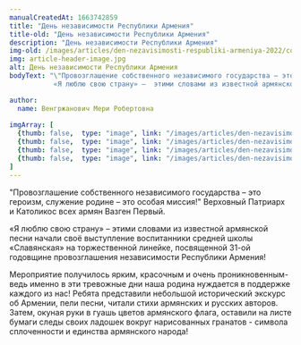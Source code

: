 ```yaml
---
manualCreatedAt: 1663742859
title: "День независимости Республики Армения" 
title-old: "День независимости Республики Армения"
description: "День независимости Республики Армения"
img-old: /images/articles/den-nezavisimosti-respubliki-armeniya-2022/content/1.jpg
img: article-header-image.jpg
alt: День независимости Республики Армения
bodyText: "\"Провозглашение собственного независимого государства – это героизм, служение родине – это особая миссия!\"  Верховный Патриарх и Католикос всех армян  Вазген Первый.
           «Я люблю свою страну» –  этими словами из известной армянской песни начали своё выступление воспитанники средней школы «Славянская» на торжественной линейке, посвященной 31-ой годовщине провозглашения независимости Республики Армения! Мероприятие получилось ярким, красочным и очень проникновенным- ведь именно в эти тревожные дни наша родина нуждается в  поддержке каждого из нас! Ребята представили небольшой исторический экскурс об Армении, пели песни, читали стихи армянских и русских авторов. Затем, окуная руки в гуашь цветов армянского флага, оставили на листе бумаги следы своих ладошек вокруг нарисованных гранатов  - символа сплоченности и единства армянского народа!"

author:
  name: Венгржанович Мери Робертовна
 
imgArray: [
  {thumb: false,  type: "image", link: "/images/articles/den-nezavisimosti-respubliki-armeniya-2022/content/1.jpg",  text: "День независимости Республики Армения - 1"},
  {thumb: false,  type: "image", link: "/images/articles/den-nezavisimosti-respubliki-armeniya-2022/content/2.jpg",  text: "День независимости Республики Армения - 1"},
  {thumb: false,  type: "image", link: "/images/articles/den-nezavisimosti-respubliki-armeniya-2022/content/3.jpg",  text: "День независимости Республики Армения - 2"},
  {thumb: false,  type: "image", link: "/images/articles/den-nezavisimosti-respubliki-armeniya-2022/content/4.jpg",  text: "День независимости Республики Армения - 3"},
]
---
```


<p>"Провозглашение собственного независимого государства – это героизм, служение родине – это особая миссия!"  Верховный Патриарх и Католикос всех армян  Вазген Первый.</p> 
<p>«Я люблю свою страну» –  этими словами из известной армянской песни начали своё выступление воспитанники средней школы «Славянская» на торжественной линейке, посвященной 31-ой годовщине провозглашения независимости Республики Армения! </p> 
<p>Мероприятие получилось ярким, красочным и очень проникновенным- ведь именно в эти тревожные дни наша родина нуждается в  поддержке каждого из нас! Ребята представили небольшой исторический экскурс об Армении, пели песни, читали стихи армянских и русских авторов. Затем, окуная руки в гуашь цветов армянского флага, оставили на листе бумаги следы своих ладошек вокруг нарисованных гранатов  - символа сплоченности и единства армянского народа!</p> 

<br>
<br>
<br>

